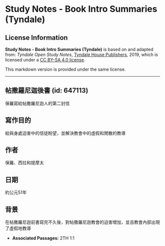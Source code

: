 # Study Notes - Book Intro Summaries (Tyndale)

## License Information

**Study Notes - Book Intro Summaries (Tyndale)** is based on and adapted from: _Tyndale Open Study Notes_, [Tyndale House Publishers](https://tyndaleopenresources.com/), 2019, which is licensed under a [CC BY-SA 4.0 license](https://creativecommons.org/licenses/by-sa/4.0/legalcode.en).

This markdown version is provided under the same license.



--------------------------------

## 帖撒羅尼迦後書 (id: 647113)

保羅寫給帖撒羅尼迦人的第二封信

寫作目的
----

給與身處迫害中的信徒盼望，並解決教會中的虛假和閒散的教導

作者
--

保羅、西拉和提摩太

日期
--

約公元51年

背景
--

在帖撒羅尼迦前書寫完不久後，對帖撒羅尼迦教會的迫害增加，並且教會內部出現了虛假地教導

* **Associated Passages:** 2TH 1:1

